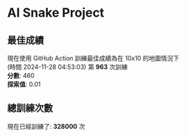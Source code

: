 
# AI Snake Project

## **最佳成績**
現在使用 GitHub Action 訓練最佳成績為在 10x10 的地圖情況下  
(時間 2024-11-28 04:53:03) 第 **963** 次訓練  
**分數**: 460  
**探索值**: 0.01

## 總訓練次數
現在已經訓練了: **328000** 次
